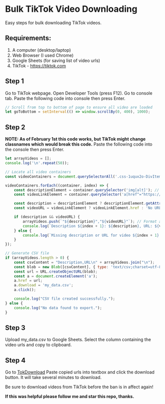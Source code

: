# Bulk TikTok Video Downloading
Easy steps for bulk downloading TikTok videos.

## Requirements:
1. A computer (desktop/laptop)
2. Web Browser (I used Chrome)
3. Google Sheets (for saving list of video urls)
4. TikTok - https://tiktok.com

## Step 1
Go to TikTok webpage. Open Developer Tools (press F12). Go to console tab.
Paste the following code into console then press Enter.

```jsx
// Scroll from top to bottom of page to ensure all video are loaded
let goToBottom = setInterval(() => window.scrollBy(0, 400), 1000);
```

## Step 2
**NOTE: As of February 1st this code works, but TikTok might change classnames which would break this code.**
Paste the following code into the console then press Enter.

```jsx
let arrayVideos = [];
console.log('\n'.repeat(50));

// Locate all video containers
const videoContainers = document.querySelectorAll('.css-1uqux2o-DivItemContainerV2'); // Adjust this selector if necessary

videoContainers.forEach((container, index) => {
    const descriptionElement = container.querySelector('img[alt]'); // Locate the <img> with description in the alt attribute
    const videoLinkElement = container.querySelector('a[href^="https://www.tiktok.com/"]'); // Locate the <a> tag with the video URL

    const description = descriptionElement ? descriptionElement.getAttribute('alt').trim() : 'No description'; // Extract description or default
    const videoURL = videoLinkElement ? videoLinkElement.href : 'No URL'; // Extract URL or default

    if (description && videoURL) {
        arrayVideos.push(`"${description}","${videoURL}"`); // Format as CSV
        console.log(`Description ${index + 1}: ${description}, URL: ${videoURL}`);
    } else {
        console.log(`Missing description or URL for video ${index + 1}.`);
    }
});

// Generate CSV file
if (arrayVideos.length > 0) {
    const csvContent = "Description,URL\n" + arrayVideos.join("\n");
    const blob = new Blob([csvContent], { type: 'text/csv;charset=utf-8;' });
    const url = URL.createObjectURL(blob);
    const a = document.createElement('a');
    a.href = url;
    a.download = 'my_data.csv';
    a.click();

    console.log("CSV file created successfully.");
} else {
    console.log("No data found to export.");
}
```

## Step 3
Upload my_data.csv to Google Sheets. Select the column containing the video urls and copy to clipboard.


## Step 4
Go to [TokDownload](https://www.tokdownload.com) Paste copied urls into textbox and click the download button.
It will take several minutes to download.

Be sure to download videos from TikTok before the ban is in affect again!

**If this was helpful please follow me and star this repo, thanks.**

